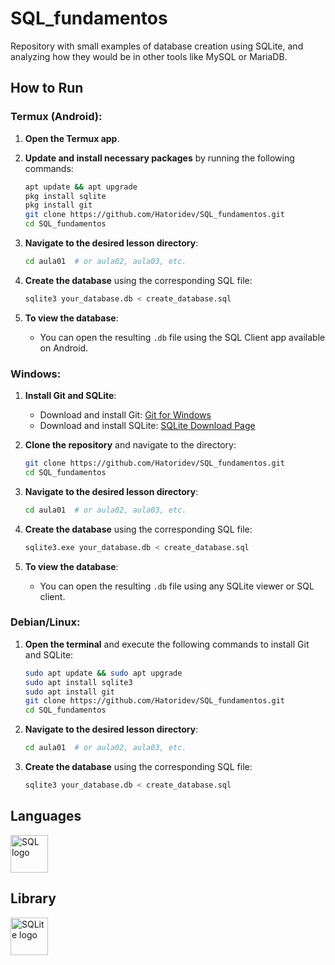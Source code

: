 # SQL_fundamentos

Repository with small examples of database creation using SQLite, and analyzing how they would be in other tools like MySQL or MariaDB.

## How to Run

### Termux (Android):
1. **Open the Termux app**.
2. **Update and install necessary packages** by running the following commands:
   ```bash
   apt update && apt upgrade
   pkg install sqlite
   pkg install git
   git clone https://github.com/Hatoridev/SQL_fundamentos.git
   cd SQL_fundamentos
   ```

3. **Navigate to the desired lesson directory**:
   ```bash
   cd aula01  # or aula02, aula03, etc.
   ```

4. **Create the database** using the corresponding SQL file:
   ```bash
   sqlite3 your_database.db < create_database.sql
   ```

5. **To view the database**:
   - You can open the resulting `.db` file using the SQL Client app available on Android.

### Windows:
1. **Install Git and SQLite**:
   - Download and install Git: [Git for Windows](https://gitforwindows.org/)
   - Download and install SQLite: [SQLite Download Page](https://www.sqlite.org/download.html)

2. **Clone the repository** and navigate to the directory:
   ```bash
   git clone https://github.com/Hatoridev/SQL_fundamentos.git
   cd SQL_fundamentos
   ```

3. **Navigate to the desired lesson directory**:
   ```bash
   cd aula01  # or aula02, aula03, etc.
   ```

4. **Create the database** using the corresponding SQL file:
   ```bash
   sqlite3.exe your_database.db < create_database.sql
   ```

5. **To view the database**:
   - You can open the resulting `.db` file using any SQLite viewer or SQL client.

### Debian/Linux:
1. **Open the terminal** and execute the following commands to install Git and SQLite:
   ```bash
   sudo apt update && sudo apt upgrade
   sudo apt install sqlite3
   sudo apt install git
   git clone https://github.com/Hatoridev/SQL_fundamentos.git
   cd SQL_fundamentos
   ```

2. **Navigate to the desired lesson directory**:
   ```bash
   cd aula01  # or aula02, aula03, etc.
   ```

3. **Create the database** using the corresponding SQL file:
   ```bash
   sqlite3 your_database.db < create_database.sql
   ```

## Languages

<div align="left">
  <img src="https://cdn-icons-png.flaticon.com/512/5815/5815478.png" height="60" alt="SQL logo" />
</div>

## Library

<div align="left">
  <img src="https://cdn.jsdelivr.net/gh/devicons/devicon/icons/sqlite/sqlite-original.svg" height="60" alt="SQLite logo" />
</div>
